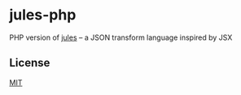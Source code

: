 # jules-php

PHP version of [jules](https://github.com/apicomponents/jules) – a JSON
transform language inspired by JSX

## License

[MIT](https://bat.mit-license.org/)
